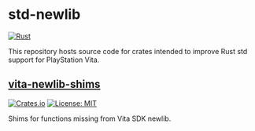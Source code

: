 # std-newlib

[![Rust](https://github.com/vita-rust/std-newlib/workflows/check/badge.svg)](https://github.com/vita-rust/std-newlib/actions)

This repository hosts source code for crates intended to improve Rust std support for PlayStation Vita.

## [vita-newlib-shims](./crates/vita-newlib-shims/README.md)

[![Crates.io](https://img.shields.io/crates/v/vita-newlib-shims.svg)](https://crates.io/crates/vita-newlib-shims)
[![License: MIT](https://img.shields.io/badge/License-MIT-yellow.svg)](https://opensource.org/licenses/MIT)

Shims for functions missing from Vita SDK newlib.
